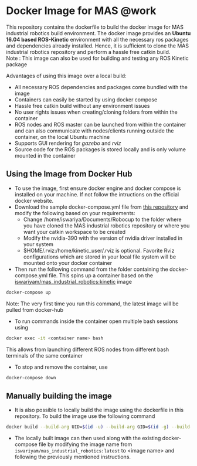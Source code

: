 # Docker Image for MAS @work
This repository contains the dockerfile to build the docker image for MAS industrial robotics build environment. The docker image provides an **Ubuntu 16.04 based ROS-Kinetic** environment with all the necessary ros packages and dependencies already installed. Hence, it is sufficient to clone the MAS industrial robotics repository and perform a hassle free catkin build. <br>
Note : This image can also be used for building and testing any ROS Kinetic package

Advantages of using this image over a local build:
* All necessary ROS dependencies and packages come bundled with the image
* Containers can easily be started by using docker compose
* Hassle free catkin build without any environment issues
* No user rights issues when creating/cloning folders from within the container
* ROS nodes and ROS master can be launched from within the container and can also communicate with nodes/clients running outside the container, on the local Ubuntu machine
* Supports GUI rendering for *gazebo* and *rviz*
* Source code for the ROS packages is stored locally and is only volume mounted in the container

## Using the Image from Docker Hub

* To use the image, first ensure docker engine and docker compose is installed on your machine. If not follow the intructions on the official docker website.
* Download the sample docker-compose.yml file from [this repository](https://github.com/iswariyam/docker_images_atwork_environment/blob/kinetic/docker-compose.yml) and modify the following based on your requirements:
  * Change /home/iswariya/Documents/Robocup to the folder where you have cloned the MAS industrial robotics repository or where you want your catkin workspace to be created
  * Modify the nvidia-390 with the version of nvidia driver installed in your system
  * $HOME/.rviz:/home/kinetic_user/.rviz is optional. Favorite Rviz configurations which are stored in your local file system will be mounted onto your docker container
* Then run the following command from the folder containing the docker-compose.yml file. This spins up a container based on the [iswariyam/mas_industrial_robotics:kinetic](https://hub.docker.com/repository/docker/iswariyam/mas_industrial_robotics/general) image
```sh
docker-compose up
```
Note: The very first time you run this command, the latest image will be pulled from docker-hub
* To run commands inside the container open multiple bash sessions using
```sh
docker exec -it <container name> bash
```
This allows from launching different ROS nodes from different bash terminals of the same container
* To stop and remove the container, use
```sh
docker-compose down
```

## Manually building the image
* It is also possible to locally build the image using the dockerfile in this repository. To build the image use the following command
```sh
docker build --build-arg UID=$(id -u) --build-arg GID=$(id -g) --build-arg UNAME=$USER -t <image name> .
```
* The locally built image can then used along with the existing docker-compose file by modifying the image name from `iswariyam/mas_industrial_robotics:latest` to \<image name\> and following the previously mentioned instructions.
